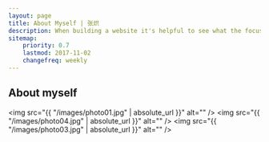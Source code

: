 ```yaml
---
layout: page
title: About Myself | 张炽
description: When building a website it's helpful to see what the focus of your site is. This page is an example of how to show a website's focus.
sitemap:
    priority: 0.7
    lastmod: 2017-11-02
    changefreq: weekly
---
```

## About myself


<span class="image fit"><img src="{{ "/images/photo01.jpg" | absolute_url }}" alt="" /></span>
<span class="image fit"><img src="{{ "/images/photo04.jpg" | absolute_url }}" alt="" /></span>
<span class="image fit"><img src="{{ "/images/photo03.jpg" | absolute_url }}" alt="" /></span>

